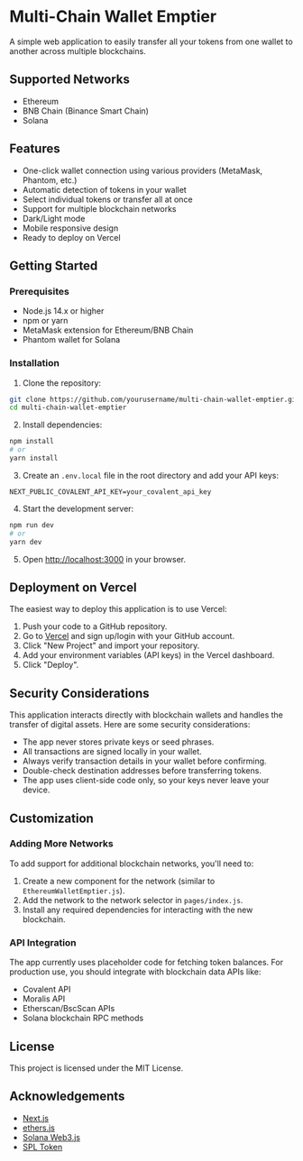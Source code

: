 # Multi-Chain Wallet Emptier

A simple web application to easily transfer all your tokens from one wallet to another across multiple blockchains.

## Supported Networks

- Ethereum
- BNB Chain (Binance Smart Chain)
- Solana

## Features

- One-click wallet connection using various providers (MetaMask, Phantom, etc.)
- Automatic detection of tokens in your wallet
- Select individual tokens or transfer all at once
- Support for multiple blockchain networks
- Dark/Light mode
- Mobile responsive design
- Ready to deploy on Vercel

## Getting Started

### Prerequisites

- Node.js 14.x or higher
- npm or yarn
- MetaMask extension for Ethereum/BNB Chain
- Phantom wallet for Solana

### Installation

1. Clone the repository:

```bash
git clone https://github.com/yourusername/multi-chain-wallet-emptier.git
cd multi-chain-wallet-emptier
```

2. Install dependencies:

```bash
npm install
# or
yarn install
```

3. Create an `.env.local` file in the root directory and add your API keys:

```
NEXT_PUBLIC_COVALENT_API_KEY=your_covalent_api_key
```

4. Start the development server:

```bash
npm run dev
# or
yarn dev
```

5. Open [http://localhost:3000](http://localhost:3000) in your browser.

## Deployment on Vercel

The easiest way to deploy this application is to use Vercel:

1. Push your code to a GitHub repository.
2. Go to [Vercel](https://vercel.com) and sign up/login with your GitHub account.
3. Click "New Project" and import your repository.
4. Add your environment variables (API keys) in the Vercel dashboard.
5. Click "Deploy".

## Security Considerations

This application interacts directly with blockchain wallets and handles the transfer of digital assets. Here are some security considerations:

- The app never stores private keys or seed phrases.
- All transactions are signed locally in your wallet.
- Always verify transaction details in your wallet before confirming.
- Double-check destination addresses before transferring tokens.
- The app uses client-side code only, so your keys never leave your device.

## Customization

### Adding More Networks

To add support for additional blockchain networks, you'll need to:

1. Create a new component for the network (similar to `EthereumWalletEmptier.js`).
2. Add the network to the network selector in `pages/index.js`.
3. Install any required dependencies for interacting with the new blockchain.

### API Integration

The app currently uses placeholder code for fetching token balances. For production use, you should integrate with blockchain data APIs like:

- Covalent API
- Moralis API
- Etherscan/BscScan APIs
- Solana blockchain RPC methods

## License

This project is licensed under the MIT License.

## Acknowledgements

- [Next.js](https://nextjs.org/)
- [ethers.js](https://docs.ethers.io/)
- [Solana Web3.js](https://solana-labs.github.io/solana-web3.js/)
- [SPL Token](https://spl.solana.com/token)